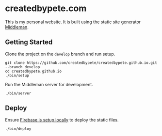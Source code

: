 # createdbypete.com

This is my personal website. It is built using the static site generator
[Middleman](1).

[1]: http://middlemanapp.com

## Getting Started

Clone the project on the `develop` branch and run setup.

```
git clone https://github.com/createdbypete/createdbypete.github.io.git --branch develop
cd createdbypete.github.io
./bin/setup
```

Run the Middleman server for development.

```
./bin/server
```

## Deploy

Ensure [Firebase is setup locally](https://firebase.google.com/docs/hosting/deploying) to deploy the static files.

```
./bin/deploy
```
